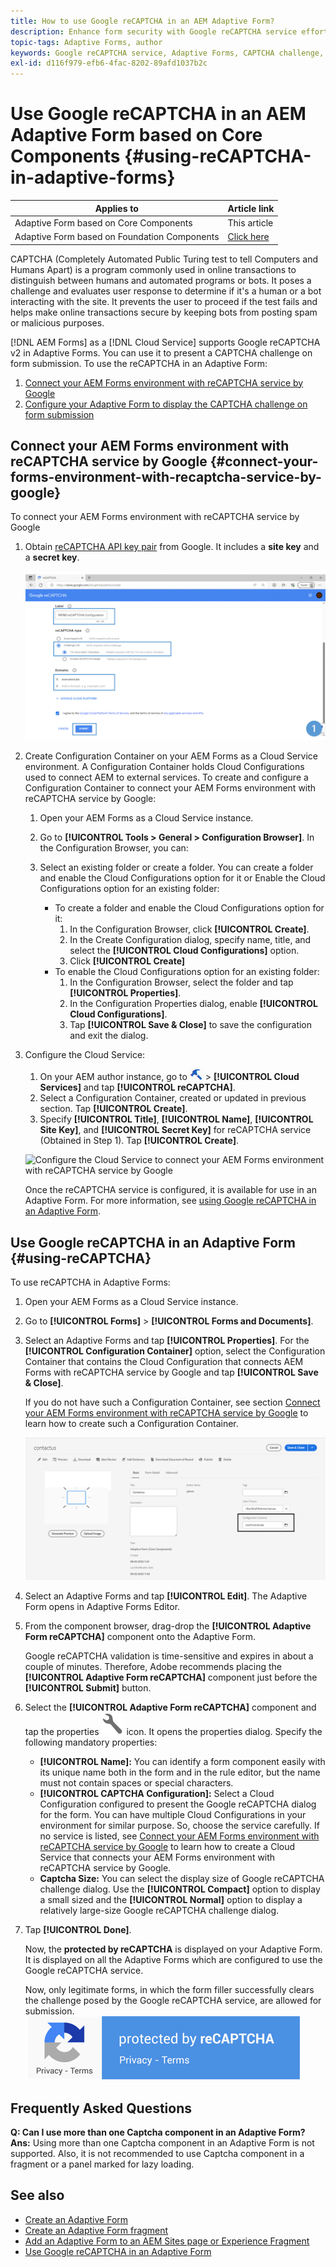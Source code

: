 ```yaml
---
title: How to use Google reCAPTCHA in an AEM Adaptive Form?
description: Enhance form security with Google reCAPTCHA service effortlessly. Step-by-step guide inside!
topic-tags: Adaptive Forms, author
keywords: Google reCAPTCHA service, Adaptive Forms, CAPTCHA challenge, Bot prevention, Core Components, Form submission security, Form spam prevention
exl-id: d116f979-efb6-4fac-8202-89afd1037b2c
---
```

# Use Google reCAPTCHA in an AEM Adaptive Form based on Core Components {#using-reCAPTCHA-in-adaptive-forms}

| Applies to | Article link |
| -------- | ---------------------------- |
|  Adaptive Form based on Core Components   | This article  |
|  Adaptive Form based on Foundation Components | [Click here](/help/forms/captcha-adaptive-forms.md) |

CAPTCHA (Completely Automated Public Turing test to tell Computers and Humans Apart) is a program commonly used in online transactions to distinguish between humans and automated programs or bots. It poses a challenge and evaluates user response to determine if it's a human or a bot interacting with the site. It prevents the user to proceed if the test fails and helps make online transactions secure by keeping bots from posting spam or malicious purposes. 

[!DNL AEM Forms] as a [!DNL Cloud Service] supports Google reCAPTCHA v2 in Adaptive Forms. You can use it to present a CAPTCHA challenge on form submission. To use the reCAPTCHA in an Adaptive Form:

1. [Connect your AEM Forms environment with reCAPTCHA service by Google](#connect-your-forms-environment-with-recaptcha-service-by-google)
1. [Configure your Adaptive Form to display the CAPTCHA challenge on form submission](#using-reCAPTCHA)

## Connect your AEM Forms environment with reCAPTCHA service by Google {#connect-your-forms-environment-with-recaptcha-service-by-google}

To connect your AEM Forms environment with reCAPTCHA service by Google 

1. Obtain [reCAPTCHA API key pair](https://www.google.com/recaptcha/admin) from Google. It includes a **site key** and a **secret key**.

    ![Create Google reCAPTCHA configuration of Google's website to obtain reCAPTCHA Keys](/help/forms/assets/google-captcha.gif)
1. Create Configuration Container on your AEM Forms as a Cloud Service environment. A Configuration Container holds Cloud Configurations used to connect AEM to external services. To create and configure a Configuration Container to connect your AEM Forms environment with reCAPTCHA service by Google:   
    1. Open your AEM Forms as a Cloud Service instance. 
    1. Go to **[!UICONTROL Tools > General > Configuration Browser]**. In the Configuration Browser, you can: 
    1. Select an existing folder or create a folder. You can create a folder and enable the Cloud Configurations option for it or Enable the Cloud Configurations option for an existing folder: 

        * To create a folder and enable the Cloud Configurations option for it: 
            1. In the Configuration Browser, click **[!UICONTROL Create]**. 
            1. In the Create Configuration dialog, specify name, title, and select the **[!UICONTROL Cloud Configurations]** option. 
            1. Click **[!UICONTROL Create]**
        * To enable the Cloud Configurations option for an existing folder: 
            1. In the Configuration Browser, select the folder and tap **[!UICONTROL Properties]**.
            1. In the Configuration Properties dialog, enable **[!UICONTROL Cloud Configurations]**.
            1. Tap **[!UICONTROL Save & Close]** to save the configuration and exit the dialog.

1. Configure the Cloud Service: 
    1. On your AEM author instance, go to ![tools-1](assets/tools-1.png) &gt; **[!UICONTROL Cloud Services]** and tap **[!UICONTROL reCAPTCHA]**.
    1. Select a Configuration Container, created or updated in previous section. Tap **[!UICONTROL Create]**.
    1. Specify **[!UICONTROL Title]**, **[!UICONTROL Name]**, **[!UICONTROL Site Key]**, and **[!UICONTROL Secret Key]** for reCAPTCHA service (Obtained in Step 1). Tap **[!UICONTROL Create]**.

    ![Configure the Cloud Service to connect your AEM Forms environment with reCAPTCHA service by Google](/help/forms/assets/captcha-configuration.gif)
    
   Once the reCAPTCHA service is configured, it is available for use in an Adaptive Form. For more information, see [using Google reCAPTCHA in an Adaptive Form](#using-reCAPTCHA).

## Use Google reCAPTCHA in an Adaptive Form {#using-reCAPTCHA}

To use reCAPTCHA in Adaptive Forms:

1. Open your AEM Forms as a Cloud Service instance. 
1. Go to **[!UICONTROL Forms]** > **[!UICONTROL Forms and Documents]**.  
1. Select an Adaptive Forms and tap **[!UICONTROL Properties]**. For the **[!UICONTROL Configuration Container]** option, select the Configuration Container that contains the Cloud Configuration that connects AEM Forms with reCAPTCHA service by Google and tap **[!UICONTROL Save & Close]**. 

    If you do not have such a Configuration Container, see section [Connect your AEM Forms environment with reCAPTCHA service by Google](#connect-your-forms-environment-with-recaptcha-service-by-google) to learn how to create such a Configuration Container.

    ![Select Configuration Container](/help/forms/assets/captcha-properties.png)

1. Select an Adaptive Forms and tap **[!UICONTROL Edit]**. The Adaptive Form opens in Adaptive Forms Editor. 
1. From the component browser, drag-drop the **[!UICONTROL Adaptive Form reCAPTCHA]** component onto the Adaptive Form. 

     Google reCAPTCHA validation is time-sensitive and expires in about a couple of minutes. Therefore, Adobe recommends placing the **[!UICONTROL Adaptive Form reCAPTCHA]** component just before the **[!UICONTROL Submit]** button.

1. Select the **[!UICONTROL Adaptive Form reCAPTCHA]** component and tap the properties ![Properties icon](assets/configure-icon.svg) icon. It opens the properties dialog. Specify the following mandatory properties: 
    * **[!UICONTROL Name]:** You can identify a form component easily with its unique name both in the form and in the rule editor, but the name must not contain spaces or special characters. 
    * **[!UICONTROL CAPTCHA Configuration]:** Select a Cloud Configuration configured to present the Google reCAPTCHA dialog for the form. You can have multiple Cloud Configurations in your environment for similar purpose. So, choose the service carefully. If no service is listed, see [Connect your AEM Forms environment with reCAPTCHA service by Google](#connect-your-forms-environment-with-recaptcha-service-by-google) to learn how to create a Cloud Service that connects your AEM Forms environment with reCAPTCHA service by Google.  
    * **Captcha Size:** You can select the display size of Google reCAPTCHA challenge dialog. Use the **[!UICONTROL Compact]** option to display a small sized and the **[!UICONTROL Normal]** option to display a relatively large-size Google reCAPTCHA challenge dialog.

1. Tap **[!UICONTROL Done]**. 

    Now, the **protected by reCAPTCHA** is displayed on your Adaptive Form. It is displayed on all the Adaptive Forms which are configured to use the Google reCAPTCHA service. 
    
    Now, only legitimate forms, in which the form filler successfully clears the challenge posed by the Google reCAPTCHA service, are allowed for submission.
    ![Google protected by reCAPTCHA badge](/help/forms/assets/google-recaptcha-v2.png)

<!--
### Show or hide CAPTCHA component based on rules {#show-hide-captcha}

You can select to show or hide the CAPTCHA component based on rules that you apply on a component in an Adaptive Form. Tap the component, select ![edit rules](assets/edit-rules-icon.svg), and tap **[!UICONTROL Create]** to create a rule. For more information on creating rules, see [Rule Editor](rule-editor.md).

For example, the CAPTCHA component must display in an Adaptive Form only if the Currency Value field in the form has a value of more than 25000.

Tap the **[!UICONTROL Currency Value]** field in the form and create the following rules:

![Show or hide rules](assets/rules-show-hide-captcha.png)

   >[!NOTE]
   >
   > When you select a reCAPTCHA v2 configuration and the size is set to [!UICONTROL Invisible], the show/hide option remains disabled.

   -->

## Frequently Asked Questions

**Q: Can I use more than one Captcha component in an Adaptive Form?**
**Ans:** Using more than one Captcha component in an Adaptive Form is not supported. Also, it is not recommended to use Captcha component in a fragment or a panel marked for lazy loading.

## See also

* [Create an Adaptive Form](/help/forms/creating-adaptive-form-core-components.md)
* [Create an Adaptive Form fragment](/help/forms/adaptive-form-fragments-core-components.md)
* [Add an Adaptive Form to an AEM Sites page or Experience Fragment](/help/forms/create-or-add-an-adaptive-form-to-aem-sites-page.md)
* [Use Google reCAPTCHA in an Adaptive Form ](/help/forms/captcha-adaptive-forms-core-components.md)
